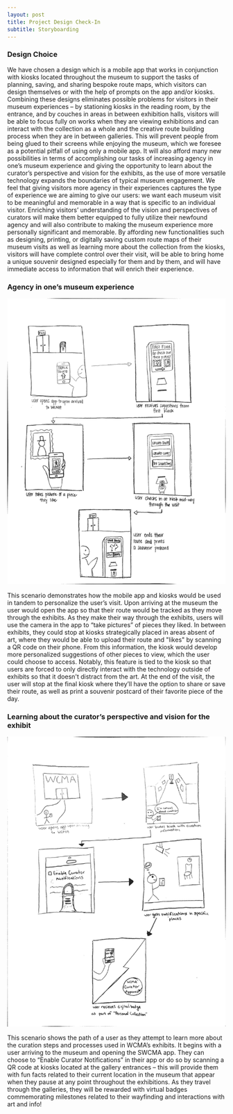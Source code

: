 ```yaml
---
layout: post
title: Project Design Check-In
subtitle: Storyboarding
---
```


### Design Choice

We have chosen a design which is a mobile app that works in conjunction with kiosks located throughout the museum to support the tasks of planning, saving, and sharing bespoke route maps, which visitors can design themselves or with the help of prompts on the app and/or kiosks. Combining these designs eliminates possible problems for visitors in their museum experiences – by stationing kiosks in the reading room, by the entrance, and by couches in areas in between exhibition halls, visitors will be able to focus fully on works when they are viewing exhibitions and can interact with the collection as a whole and the creative route building process when they are in between galleries. This will prevent people from being glued to their screens while enjoying the museum, which we foresee as a potential pitfall of using only a mobile app. It will also afford many new possibilities in terms of accomplishing our tasks of increasing agency in one’s museum experience and giving the opportunity to learn about the curator’s perspective and vision for the exhibits, as the use of more versatile technology expands the boundaries of typical museum engagement. We feel that giving visitors more agency in their experiences captures the type of experience we are aiming to give our users: we want each museum visit to be meaningful and memorable in a way that is specific to an individual visitor. Enriching visitors’ understanding of the vision and perspectives of curators will make them better equipped to fully utilize their newfound agency and will also contribute to making the museum experience more personally significant and memorable. By affording new functionalities such as designing, printing, or digitally saving custom route maps of their museum visits as well as learning more about the collection from the kiosks, visitors will have complete control over their visit, will be able to bring home a unique souvenir designed especially for them and by them, and will have immediate access to information that will enrich their experience.

### Agency in one’s museum experience

![Agency](/img/agencyStoryBoard.jpg)

This scenario demonstrates how the mobile app and kiosks would be used in tandem to personalize the user’s visit. Upon arriving at the museum the user would open the app so that their route would be tracked as they move through the exhibits. As they make their way through the exhibits, users will use the camera in the app to “take pictures” of pieces they liked. In between exhibits, they could stop at kiosks strategically placed in areas absent of art, where they would be able to upload their route and "likes" by scanning a QR code on their phone. From this information, the kiosk would develop more personalized suggestions of other pieces to view, which the user could choose to access. Notably, this feature is tied to the kiosk so that users are forced to only directly interact with the technology outside of exhibits so that it doesn't distract from the art. At the end of the visit, the user will stop at the final kiosk where they’ll have the option to share or save their route, as well as print a souvenir postcard of their favorite piece of the day.

### Learning about the curator’s perspective and vision for the exhibit

![Curator](/img/curatorStoryBoard.jpg)

This scenario shows the path of a user as they attempt to learn more about the curation steps and processes used in WCMA’s exhibits. It begins with a user arriving to the museum and opening the SWCMA app. They can choose to “Enable Curator Notifications” in their app or do so by scanning a QR code at kiosks located at the gallery entrances – this will provide them with fun facts related to their current location in the museum that appear when they pause at any point throughout the exhibitions. As they travel through the galleries, they will be rewarded with virtual badges commemorating milestones related to their wayfinding and interactions with art and info!


